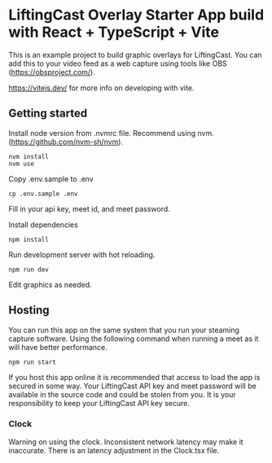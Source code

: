 # LiftingCast Overlay Starter App build with React + TypeScript + Vite

This is an example project to build graphic overlays for LiftingCast. You can add this to your video feed as a web capture using tools like OBS (https://obsproject.com/).

https://vitejs.dev/ for more info on developing with vite.

## Getting started

Install node version from .nvmrc file.
Recommend using nvm. (https://github.com/nvm-sh/nvm).

```
nvm install
nvm use
```

Copy .env.sample to .env

```
cp .env.sample .env
```

Fill in your api key, meet id, and meet password.

Install dependencies

```
npm install
```

Run development server with hot reloading.

```
npm run dev
```

Edit graphics as needed.

## Hosting

You can run this app on the same system that you run your steaming capture software. Using the following command when running a meet as it will have better performance.

```
npm run start
```

If you host this app online it is recommended that access to load the app is secured in some way. Your LiftingCast API key and meet password will be available in the source code and could be stolen from you. It is your responsibility to keep your LiftingCast API key secure.

### Clock

Warning on using the clock. Inconsistent network latency may make it inaccurate. There is an latency adjustment in the Clock.tsx file.
